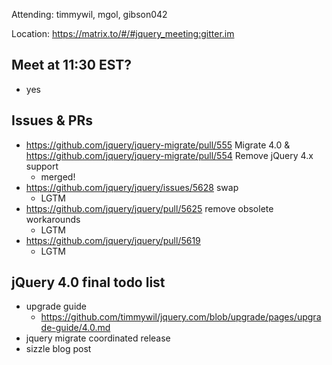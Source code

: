 Attending: timmywil, mgol, gibson042

Location: https://matrix.to/#/#jquery_meeting:gitter.im

## Meet at 11:30 EST?
- yes

## Issues & PRs
* https://github.com/jquery/jquery-migrate/pull/555 Migrate 4.0 & https://github.com/jquery/jquery-migrate/pull/554 Remove jQuery 4.x support
	- merged!
* https://github.com/jquery/jquery/issues/5628 swap
	- LGTM
* https://github.com/jquery/jquery/pull/5625 remove obsolete workarounds
	- LGTM
* https://github.com/jquery/jquery/pull/5619
	- LGTM

## jQuery 4.0 final todo list
* upgrade guide
	- https://github.com/timmywil/jquery.com/blob/upgrade/pages/upgrade-guide/4.0.md
* jquery migrate coordinated release
* sizzle blog post
